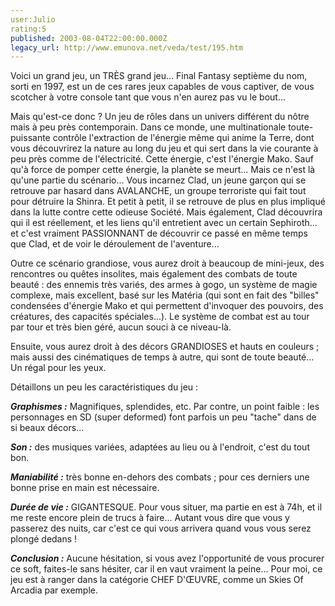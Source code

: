 ```yaml
---
user:Julio
rating:5
published: 2003-08-04T22:00:00.000Z
legacy_url: http://www.emunova.net/veda/test/195.htm
---
```

Voici un grand jeu, un TRÈS grand jeu... Final Fantasy septième du nom, sorti en 1997, est un de ces rares jeux capables de vous captiver, de vous scotcher à votre console tant que vous n'en aurez pas vu le bout...  

Mais qu'est-ce donc ? Un jeu de rôles dans un univers différent du nôtre mais à peu près contemporain. Dans ce monde, une multinationale toute-puissante contrôle l'extraction de l'énergie même qui anime la Terre, dont vous découvrirez la nature au long du jeu et qui sert dans la vie courante à peu près comme de l'électricité. Cette énergie, c'est l'énergie Mako. Sauf qu'à force de pomper cette énergie, la planète se meurt... Mais ce n'est là qu'une partie du scénario... Vous incarnez Clad, un jeune garçon qui se retrouve par hasard dans AVALANCHE, un groupe terroriste qui fait tout pour détruire la Shinra. Et petit à petit, il se retrouve de plus en plus impliqué dans la lutte contre cette odieuse Société. Mais également, Clad découvrira qui il est réellement, et les liens qu'il entretient avec un certain Sephiroth... et c'est vraiment PASSIONNANT de découvrir ce passé en même temps que Clad, et de voir le déroulement de l'aventure...  

Outre ce scénario grandiose, vous aurez droit à beaucoup de mini-jeux, des rencontres ou quêtes insolites, mais également des combats de toute beauté : des ennemis très variés, des armes à gogo, un système de magie complexe, mais excellent, basé sur les Matéria (qui sont en fait des "billes" condensées d'énergie Mako et qui permettent d'invoquer des pouvoirs, des créatures, des capacités spéciales...). Le système de combat est au tour par tour et très bien géré, aucun souci à ce niveau-là.  

Ensuite, vous aurez droit à des décors GRANDIOSES et hauts en couleurs ; mais aussi des cinématiques de temps à autre, qui sont de toute beauté... Un régal pour les yeux.  

Détaillons un peu les caractéristiques du jeu :  

  

  

**_Graphismes :_** Magnifiques, splendides, etc. Par contre, un point faible : les personnages en SD (super deformed) font parfois un peu "tache" dans de si beaux décors...  

  

**_Son :_** des musiques variées, adaptées au lieu ou à l'endroit, c'est du tout bon.  

  

**_Maniabilité :_** très bonne en-dehors des combats ; pour ces derniers une bonne prise en main est nécessaire.  

  

**_Durée de vie :_** GIGANTESQUE. Pour vous situer, ma partie en est à 74h, et il me reste encore plein de trucs à faire... Autant vous dire que vous y passerez des nuits, car c'est ce qui vous arrivera quand vous vous serez plongé dedans !  

  

  

**_Conclusion :_** Aucune hésitation, si vous avez l'opportunité de vous procurer ce soft, faites-le sans hésiter, car il en vaut vraiment la peine... Pour moi, ce jeu est à ranger dans la catégorie CHEF D'ŒUVRE, comme un Skies Of Arcadia par exemple.